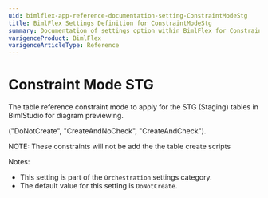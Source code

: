 ```yaml
---
uid: bimlflex-app-reference-documentation-setting-ConstraintModeStg
title: BimlFlex Settings Definition for ConstraintModeStg
summary: Documentation of settings option within BimlFlex for ConstraintModeStg
varigenceProduct: BimlFlex
varigenceArticleType: Reference
---
```


# Constraint Mode STG

The table reference constraint mode to apply for the STG (Staging) tables in BimlStudio for diagram previewing.

("DoNotCreate", "CreateAndNoCheck", "CreateAndCheck").

NOTE: These constraints will not be add the the table create scripts

Notes:
* This setting is part of the `Orchestration` settings category.
 * The default value for this setting is `DoNotCreate`.